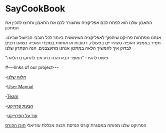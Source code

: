# SayCookBook
התאבון שלנו הוא לפתח לכם אפליקציה שתעורר לכם את התאבון ותרוצו להכין את המתכון


אנחנו מפתחות פרויקט שיהפוך לאפליקציה השימושית ביותר לכל חובבי הבישול שביננו. 
  תמיד באמצע האפיה כשהידיים בפעולה, רטובות או אוחזות במוצרי האפיה כשאנו רוצים לבדוק
איך להמשיך הלאה במתכון אנחנו מתעצבנים.
הנה הפתרון שלנו

"פשוט להגיד: "המוצר הבא
והנה נדע איך להתקדם הלאה


#---links of our project---



 
 -[הלוגו שלנו][logo] 


-[User Manual][userManualLink] 


-[Team][teamLink] 


-[הצעת פרוייקט][slides3]


-[עוד על הפרוייקט][report]


הפרויקט שלנו מפותח במסגרת קורס הנדסת תכנה מכללת עזריאלי
 [תוכן הקורס][slides0] 
 
<!-- links go here -->
[slides0]:https://github.com/jce-il/se-class-materials
[teamLink]:https://github.com/sarabuc/SayCookBook/wiki/Team
[userManualLink]:https://github.com/sarabuc/SayCookBook/wiki/User-Manual
[slides3]:https://docs.google.com/presentation/d/17U3g7VM-Vy3PTh3-c0nINm0Vazk34uqlvkU23dCqSSM
[logo]:https://drive.google.com/open?id=0ByHOqcCCD6PGRmNHS0ZXUHNieVE
[report]:https://docs.google.com/document/d/11GPibf9tU2k6JE-L0ewWUYaHQml9c8q_3oMHle6PNQU
